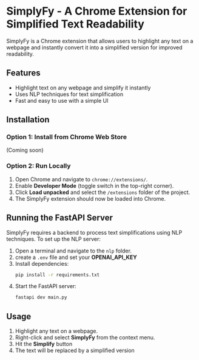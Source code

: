 # SimplyFy - A Chrome Extension for Simplified Text Readability

SimplyFy is a Chrome extension that allows users to highlight any text on a webpage and instantly convert it into a simplified version for improved readability.

## Features
- Highlight text on any webpage and simplify it instantly
- Uses NLP techniques for text simplification
- Fast and easy to use with a simple UI

## Installation

### Option 1: Install from Chrome Web Store
(Coming soon)

### Option 2: Run Locally
1. Open Chrome and navigate to `chrome://extensions/`.
2. Enable **Developer Mode** (toggle switch in the top-right corner).
3. Click **Load unpacked** and select the `/extensions` folder of the project.
4. The SimplyFy extension should now be loaded into Chrome.

## Running the FastAPI Server
SimplyFy requires a backend to process text simplifications using NLP techniques. To set up the NLP server:

1. Open a terminal and navigate to the `nlp` folder.
2. create a `.env` file and set your **OPENAI_API_KEY**
2. Install dependencies:
   ```sh
   pip install -r requirements.txt
   ```
3. Start the FastAPI server:
   ```sh
   fastapi dev main.py
   ```

## Usage
1. Highlight any text on a webpage.
2. Right-click and select **SimplyFy** from the context menu.
3. Hit the **Simplify** button
4. The text will be replaced by a simplified version
